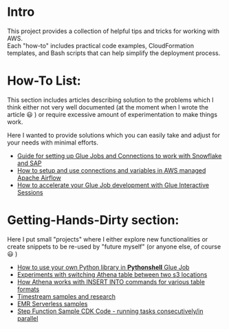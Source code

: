 # Intro

This project provides a collection of helpful tips and tricks for working with AWS.  
Each "how-to" includes practical code examples, CloudFormation templates, and Bash scripts that can help simplify the deployment process.

# How-To List:

This section includes articles describing solution to the problems which I think either not very well documented (at the moment when I wrote the article 😃 ) or require excessive amount of experimentation to make things work.  

Here I wanted to provide solutions which you can easily take and adjust for your needs with minimal efforts.

* [Guide for setting up Glue Jobs and Connections to work with Snowflake and SAP](glue_connections_snowflake_sap/README.md)
* [How to setup and use connections and variables in AWS managed Apache Airflow](mwaa_connections_and_vars/README.md)
* [How to accelerate your Glue Job development with Glue Interactive Sessions](glue_interactive_sessions/README.md)

# Getting-Hands-Dirty section:

Here I put small "projects" where I either explore new functionalities or create snippets to be re-used by "future myself" (or anyone else, of course 😃 )

* [How to use your own Python library in **Pythonshell** Glue Job](hands_dirty/20230704_glue_pythonshell_add_your_lib/README.md)
* [Experiments with switching Athena table between two s3 locations](hands_dirty/20230615_glue_table_cf_snippet_and_altering_location/README.md)
* [How Athena works with INSERT INTO commands for various table formats](hands_dirty/20230712_testing_athena_insert/README.md)
* [Timestream samples and research](hands_dirty/timestream_samples/README.md)
* [EMR Serverless samples](hands_dirty/emr_serverless_sample/README.md)
* [Step Function Sample CDK Code - running tasks consecutively/in parallel](hands_dirty/step_functions_dynamic_tasks/README.md)


 